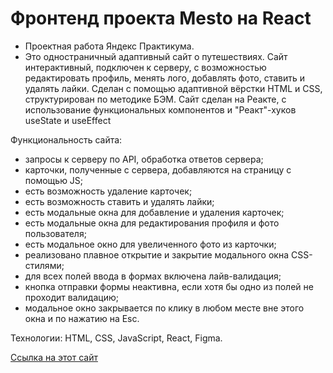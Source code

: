 # Фронтенд проекта Mesto на React

- Проектная работа Яндекс Практикума.
- Это одностраничный адаптивный сайт о путешествиях. Сайт интерактивный, подключен к серверу, с возможностью редактировать профиль, менять лого, добавлять фото, ставить и удалять лайки.
Сделан с помощью адаптивной вёрстки HTML и CSS, структурирован по методике БЭМ.
Сайт сделан на Реакте, с использование функциональных компонентов и "Реакт"-хуков useState и useEffect

Функциональность сайта:
- запросы к серверу по API, обработка ответов сервера;
- карточки, полученные с сервера, добавляются на страницу с помощью JS;
- есть возможность удаление карточек;
- есть возможность ставить и удалять лайки;
- есть модальные окна для добавление и удаления карточек;
- есть модальные окна для редактирования профиля и фото пользователя;
- есть модальное окно для увеличенного фото из карточки;
- реализовано плавное открытие и закрытие модального окна CSS-стилями;
- для всех полей ввода в формах включена лайв-валидация;
- кнопка отправки формы неактивна, если хотя бы одно из полей не проходит валидацию;
- модальное окно закрывается по клику в любом месте вне этого окна и по нажатию на Esc.

Технологии: HTML, CSS, JavaScript, React, Figma.

[Ссылка на этот сайт](https://alebedev85.github.io/mesto-react/)
